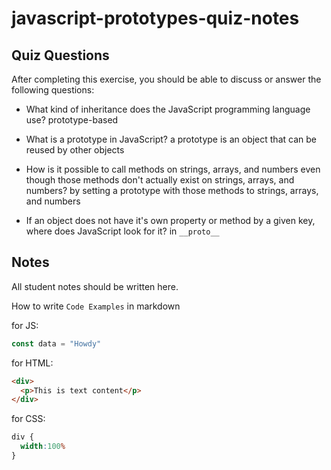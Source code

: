 # javascript-prototypes-quiz-notes

## Quiz Questions

After completing this exercise, you should be able to discuss or answer the following questions:

- What kind of inheritance does the JavaScript programming language use?
prototype-based

- What is a prototype in JavaScript?
a prototype is an object that can be reused by other objects

- How is it possible to call methods on strings, arrays, and numbers even though those methods don't actually exist on strings, arrays, and numbers?
by setting a prototype with those methods to strings, arrays, and numbers

- If an object does not have it's own property or method by a given key, where does JavaScript look for it?
in  `__proto__`
## Notes

All student notes should be written here.


How to write `Code Examples` in markdown

for JS:
```javascript
const data = "Howdy"
```

for HTML:
```html
<div>
  <p>This is text content</p>
</div>
```

for CSS:
```css
div {
  width:100%
}
```
